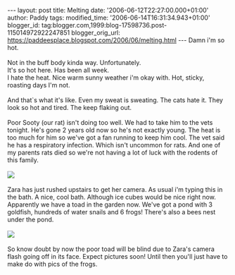 \-\-- layout: post title: Melting date:
\'2006-06-12T22:27:00.000+01:00\' author: Paddy tags: modified\_time:
\'2006-06-14T16:31:34.943+01:00\' blogger\_id:
tag:blogger.com,1999:blog-17598736.post-115014972922247851
blogger\_orig\_url:
https://paddeesplace.blogspot.com/2006/06/melting.html \-\-- Damn i\'m
so hot.\
\
Not in the buff body kinda way. Unfortunately.\
It\'s so hot here. Has been all week.\
I hate the heat. Nice warm sunny weather i\'m okay with. Hot, sticky,
roasting days I\'m not.\
\
And that\`s what it\'s like. Even my sweat is sweating. The cats hate
it. They look so hot and tired. The keep flaking out.\
\
Poor Sooty (our rat) isn\'t doing too well. We had to take him to the
vets tonight. He\'s gone 2 years old now so he\'s not exactly young. The
heat is too much for him so we\'ve got a fan running to keep him cool.
The vet said he has a respiratory infection. Which isn\'t uncommon for
rats. And one of my parents rats died so we\'re not having a lot of luck
with the rodents of this family.\
\
[![](https://photos1.blogger.com/blogger/7081/1699/320/2006_0611Image0051.jpg)](https://photos1.blogger.com/blogger/7081/1699/1600/2006_0611Image0051.jpg)\
\
Zara has just rushed upstairs to get her camera. As usual i\'m typing
this in the bath. A nice, cool bath. Although ice cubes would be nice
right now. Apparently we have a toad in the garden now. We\'ve got a
pond with 3 goldfish, hundreds of water snails and 6 frogs! There\'s
also a bees nest under the pond.\
\
[![](https://photos1.blogger.com/blogger/7081/1699/320/2006_0611Image0055.jpg)](https://photos1.blogger.com/blogger/7081/1699/1600/2006_0611Image0055.jpg)\
\
So know doubt by now the poor toad will be blind due to Zara\'s camera
flash going off in its face. Expect pictures soon! Until then you\'ll
just have to make do with pics of the frogs.
